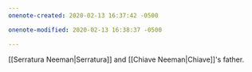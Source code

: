 ```yaml
---
onenote-created: 2020-02-13 16:37:42 -0500

onenote-modified: 2020-02-13 16:38:37 -0500

---
```


[[Serratura Neeman|Serratura]] and [[Chiave Neeman|Chiave]]'s father.
